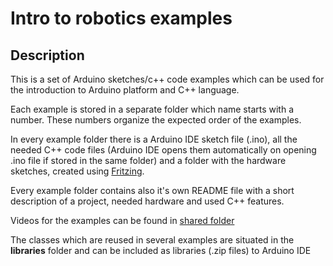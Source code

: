 # Intro to robotics examples

## Description
This is a set of Arduino sketches/c++ code examples which can be used for the introduction 
to Arduino platform and C++ language. 

Each example is stored in a separate folder which name starts with a number. These numbers organize the expected order 
of the examples. 

In every example folder there is a Arduino IDE sketch file (.ino), all the needed C++ code files 
(Arduino IDE opens them automatically on opening .ino file if stored in the same folder) and a folder with the 
hardware sketches, created using [Fritzing](http://fritzing.org/home/).

Every example folder contains also it's own README file with a short description of a project, needed hardware and
used C++ features.

Videos for the examples can be found in [shared folder](https://drive.google.com/open?id=1IM95TeLhyyISlwULM54-3pLDfEiW7HbJ)

The classes which are reused in several examples are situated in the **libraries** folder and can be included as libraries
(.zip files) to Arduino IDE



